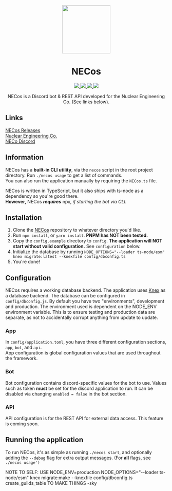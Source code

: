 <div align="center">
    <img src="https://cdn.imskyyc.xyz/i/JIRq" width="150px" />
    <h1>NECos</h1>
    <a href="https://github.com/Nuclear-Engineering-Co/NECos/actions/workflows/build.yml">
        <img src="https://github.com/Nuclear-Engineering-Co/NECos/actions/workflows/build.yml/badge.svg">
    </a>
    <a href="https://github.com/Nuclear-Engineering-Co/NECos/blob/master/LICENSE">
        <img src="https://img.shields.io/github/license/Nuclear-Engineering-Co/NECos"/>
    </a>
    <a href="https://github.com/Nuclear-Engineering-Co/NECos/releases">
        <img src="https://img.shields.io/github/v/release/Nuclear-Engineering-Co/NECos?label=version"/>
    </a>
    <a href="https://discord.gg/tvfzhfMu4V">
        <img src="https://img.shields.io/discord/966180940827226163?label=discord&logo=discord&logoColor=white"/>
    </a>
    <br />
</div>

<p align="center">NECos is a Discord bot & REST API developed for the Nuclear Engineering Co. (See links below).</p>
<h2> Links </h2>

[NECos Releases](https://github.com/Nuclear-Engineering-Co/NECos/releases) <br />
[Nuclear Engineering Co.](https://www.roblox.com/groups/6380413/Nuclear-Engineering-Co#!/about) <br />
[NECo Discord](https://discord.gg/RbRQwSvF) <br />

<h2> Information</h2>

NECos has a **built-in CLI utility**, via the `necos` script in the root project directory. Run `./necos usage` to get a list of commands. <br />
You can also run the application manually by requiring the `NECos.ts` file. <br />

NECos is written in TypeScript, but it also ships with ts-node as a dependency so you're good there. <br />
**However,** NECos ***requires*** npx, *if starting the bot via CLI.* <br />

<h2> Installation </h2> 

  1. Clone the [NECos](https://github.com/Nuclear-Engineering-Co/NECos/) repository to whatever directory you'd like. <br />
  2. Run `npm install`, or `yarn install`. **PNPM has NOT been tested.** <br />
  3. Copy the `config.example` directory to `config`. **The application will NOT start without valid configuration.** See `configuration` below. <br />
  4. Initialize the database by running `NODE_OPTIONS="--loader ts-node/esm" knex migrate:latest --knexfile config/dbconfig.ts` <br />
  5. You're done! <br />

<h2> Configuration </h2>

NECos requires a working database backend. The application uses [Knex](https://knexjs.org/) as a database backend. The database can be configured in `config/dbconfig.js`. By default you have two "environments", development and production. The environment used is dependent on the NODE_ENV environment variable.
This is to ensure testing and production data are separate, as not to accidentally corrupt anything from update to update. <br />

<h3> App </h3>

In `config/application.toml`, you have three different configuration sections, `app`, `bot`, and `api`.  <br />
App configuration is global configuration values that are used throughout the framework. <br />

<h3> Bot </h3>

Bot configuration contains discord-specific values for the bot to use. Values such as token **must** be set for the discord application to run. It can be disabled via changing `enabled = false` in the bot section. <br />

<h3> API </h3> 

API configuration is for the REST API for external data access. This feature is coming soon. <br />

<h2> Running the application </h2>

To run NECos, it's as simple as running `./necos start`, and optionally adding the `--debug` flag for extra output messages. (For **all** flags, see `./necos usage')`


NOTE TO SELF: USE NODE_ENV=production NODE_OPTIONS="--loader ts-node/esm" knex migrate:make --knexfile config/dbconfig.ts create_guilds_table TO MAKE THINGS
-sky
